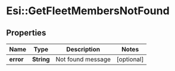 # Esi::GetFleetMembersNotFound

## Properties
Name | Type | Description | Notes
------------ | ------------- | ------------- | -------------
**error** | **String** | Not found message | [optional] 


